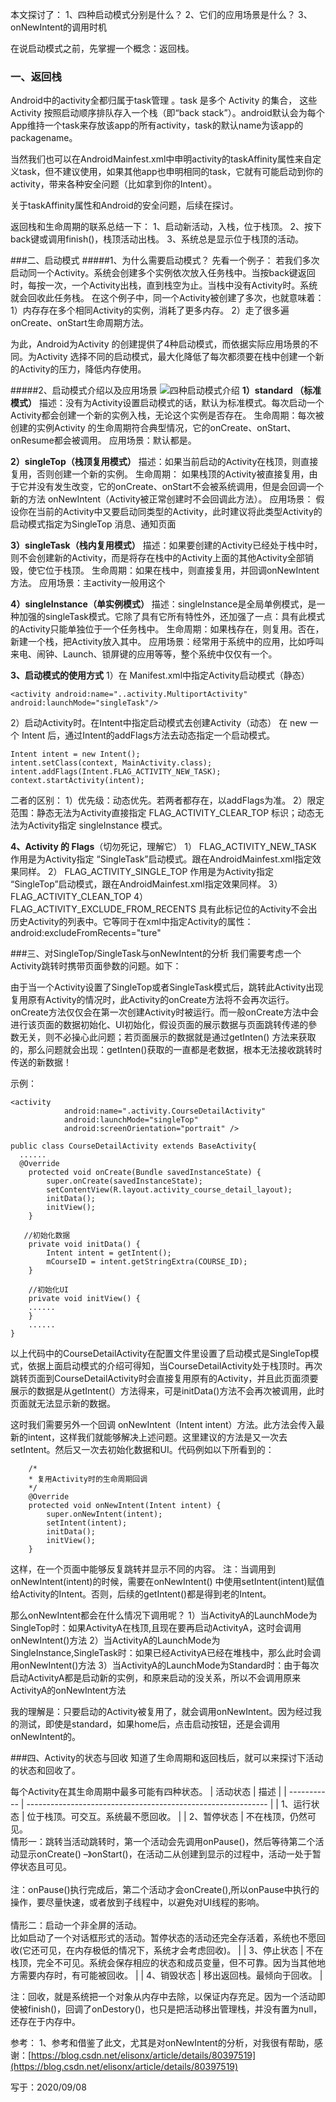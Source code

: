 本文探讨了：
1、四种启动模式分别是什么？
2、它们的应用场景是什么？
3、onNewIntent的调用时机

在说启动模式之前，先掌握一个概念：返回栈。

### 一、返回栈

Android中的activity全都归属于task管理 。task 是多个 Activity 的集合， 这些 Activity 按照启动顺序排队存入一个栈（即“back stack”）。android默认会为每个App维持一个task来存放该app的所有activity，task的默认name为该app的packagename。

当然我们也可以在AndroidMainfest.xml中申明activity的taskAffinity属性来自定义task，但不建议使用，如果其他app也申明相同的task，它就有可能启动到你的activity，带来各种安全问题（比如拿到你的Intent）。

关于taskAffinity属性和Android的安全问题，后续在探讨。

返回栈和生命周期的联系总结一下：
1、启动新活动，入栈，位于栈顶。
2、按下back键或调用finish()，栈顶活动出栈。
3、系统总是显示位于栈顶的活动。






###二、启动模式
#####1、为什么需要启动模式？
先看一个例子：
若我们多次启动同一个Activity。系统会创建多个实例依次放入任务栈中。当按back键返回时，每按一次，一个Activity出栈，直到栈空为止。当栈中没有Activity时。系统就会回收此任务栈。
在这个例子中，同一个Activity被创建了多次，也就意味着：
1）内存存在多个相同Activity的实例，消耗了更多内存。
2）走了很多遍onCreate、onStart生命周期方法。

为此，Android为Activity 的创建提供了4种启动模式，而依据实际应用场景的不同。为Activity 选择不同的启动模式，最大化降低了每次都须要在栈中创建一个新的Activity的压力，降低内存使用。

#####2、启动模式介绍以及应用场景
![四种启动模式介绍](https://upload-images.jianshu.io/upload_images/9000209-81b1680415a656e6.png?imageMogr2/auto-orient/strip%7CimageView2/2/w/1240)
**1）standard （标准模式）**
描述：没有为Activity设置启动模式的话，默认为标准模式。每次启动一个Activity都会创建一个新的实例入栈，无论这个实例是否存在。
生命周期：每次被创建的实例Activity 的生命周期符合典型情况，它的onCreate、onStart、onResume都会被调用。
应用场景：默认都是。

**2）singleTop（栈顶复用模式）**
描述：如果当前启动的Activity在栈顶，则直接复用，否则创建一个新的实例。
生命周期：
如果栈顶的Activity被直接复用，由于它并没有发生改变，它的onCreate、onStart不会被系统调用，但是会回调一个新的方法 onNewIntent（Activity被正常创建时不会回调此方法）。
应用场景：
假设你在当前的Activity中又要启动同类型的Activity，此时建议将此类型Activity的启动模式指定为SingleTop
消息、通知页面

**3）singleTask（栈内复用模式）**
描述：如果要创建的Activity已经处于栈中时，则不会创建新的Activity，而是将存在栈中的Activity上面的其他Activity全部销毁，使它位于栈顶。
生命周期：如果在栈中，则直接复用，并回调onNewIntent方法。
应用场景：主activity一般用这个

**4）singleInstance（单实例模式）**
描述：singleInstance是全局单例模式，是一种加强的singleTask模式。它除了具有它所有特性外，还加强了一点：具有此模式的Activity只能单独位于一个任务栈中。
生命周期：如果栈存在，则复用。否在，新建一个栈，把Activity放入其中。
应用场景：经常用于系统中的应用，比如呼叫来电、闹钟、Launch、锁屏键的应用等等，整个系统中仅仅有一个。

**3、启动模式的使用方式**
1）在 Manifest.xml中指定Activity启动模式（静态）
```
<activity android:name="..activity.MultiportActivity" android:launchMode="singleTask"/>
```

2）启动Activity时。在Intent中指定启动模式去创建Activity（动态）
在 new 一个 Intent 后，通过Intent的addFlags方法去动态指定一个启动模式。
```
Intent intent = new Intent();
intent.setClass(context, MainActivity.class);
intent.addFlags(Intent.FLAG_ACTIVITY_NEW_TASK);        
context.startActivity(intent);
```

二者的区别：
1）优先级：动态优先。若两者都存在，以addFlags为准。
2）限定范围：静态无法为Activity直接指定 FLAG_ACTIVITY_CLEAR_TOP 标识；动态无法为Activity指定 singleInstance 模式。


**4、Activity 的 Flags**（切勿死记，理解它）
1） FLAG_ACTIVITY_NEW_TASK
作用是为Activity指定 “SingleTask”启动模式。跟在AndroidMainfest.xml指定效果同样。
2） FLAG_ACTIVITY_SINGLE_TOP
作用是为Activity指定 “SingleTop”启动模式，跟在AndroidMainfest.xml指定效果同样。
3）FLAG_ACTIVITY_CLEAN_TOP
4）FLAG_ACTIVITY_EXCLUDE_FROM_RECENTS
具有此标记位的Activity不会出历史Activity的列表中。它等同于在xml中指定Activity的属性：android:excludeFromRecents="ture"





###三、对SingleTop/SingleTask与onNewIntent的分析
我们需要考虑一个Activity跳转时携带页面參数的问题。如下：

由于当一个Activity设置了SingleTop或者SingleTask模式后，跳转此Activity出现复用原有Activity的情况时，此Activity的onCreate方法将不会再次运行。onCreate方法仅仅会在第一次创建Activity时被运行。而一般onCreate方法中会进行该页面的数据初始化、UI初始化，假设页面的展示数据与页面跳转传递的參数无关，则不必操心此问题；若页面展示的数据就是通过getInten() 方法来获取的，那么问题就会出现：getInten()获取的一直都是老数据，根本无法接收跳转时传送的新数据！

示例：
```
<activity
            android:name=".activity.CourseDetailActivity"
            android:launchMode="singleTop"
            android:screenOrientation="portrait" />
```
```
public class CourseDetailActivity extends BaseActivity{
  ......
  @Override
    protected void onCreate(Bundle savedInstanceState) {
        super.onCreate(savedInstanceState);
        setContentView(R.layout.activity_course_detail_layout);
        initData();
        initView();
    }
 
   //初始化数据
    private void initData() {
        Intent intent = getIntent();
        mCourseID = intent.getStringExtra(COURSE_ID);
    }
 
    //初始化UI
    private void initView() {
    ......
    }
    ......
}
```
以上代码中的CourseDetailActivity在配置文件里设置了启动模式是SingleTop模式，依据上面启动模式的介绍可得知，当CourseDetailActivity处于栈顶时。再次跳转页面到CourseDetailActivity时会直接复用原有的Activity，并且此页面须要展示的数据是从getIntent(）方法得来，可是initData()方法不会再次被调用，此时页面就无法显示新的数据。

这时我们需要另外一个回调 onNewIntent（Intent intent）方法。此方法会传入最新的intent，这样我们就能够解决上述问题。这里建议的方法是又一次去setIntent。然后又一次去初始化数据和UI。代码例如以下所看到的：
```
    /*
    * 复用Activity时的生命周期回调
    */
    @Override
    protected void onNewIntent(Intent intent) {
        super.onNewIntent(intent);
        setIntent(intent);
        initData();
        initView();
    }
```
这样，在一个页面中能够反复跳转并显示不同的内容。
注：当调用到onNewIntent(intent)的时候，需要在onNewIntent() 中使用setIntent(intent)赋值给Activity的Intent。否则，后续的getIntent()都是得到老的Intent。

那么onNewIntent都会在什么情况下调用呢？
1）当ActivityA的LaunchMode为SingleTop时：如果ActivityA在栈顶,且现在要再启动ActivityA，这时会调用onNewIntent()方法 
2）当ActivityA的LaunchMode为SingleInstance,SingleTask时：如果已经ActivityA已经在堆栈中，那么此时会调用onNewIntent()方法 
3）当ActivityA的LaunchMode为Standard时：由于每次启动ActivityA都是启动新的实例，和原来启动的没关系，所以不会调用原来ActivityA的onNewIntent方法

我的理解是：只要启动的Activity被复用了，就会调用onNewIntent。因为经过我的测试，即使是standard，如果home后，点击启动按钮，还是会调用onNewIntent的。





###四、Activity的状态与回收
知道了生命周期和返回栈后，就可以来探讨下活动的状态和回收了。

每个Activity在其生命周期中最多可能有四种状态。
| 活动状态    | 描述                                                         |
| ----------- | ------------------------------------------------------------ |
| 1、运行状态 | 位于栈顶。可交互。系统最不愿回收。                           |
| 2、暂停状态 | 不在栈顶，仍然可见。<br/>情形一：跳转当活动跳转时，第一个活动会先调用onPause()，然后等待第二个活动显示onCreate() –》onStart()，在活动二从创建到显示的过程中，活动一处于暂停状态且可见。<br/><br/>注：onPause()执行完成后，第二个活动才会onCreate(),所以onPause中执行的操作，要尽量快速，或者放到子线程中，以避免对UI线程的影响。<br/><br/>情形二：启动一个非全屏的活动。<br/>比如启动了一个对话框形式的活动。暂停状态的活动还完全存活着，系统也不愿回收(它还可见，在内存极低的情况下，系统才会考虑回收)。 |
| 3、停止状态 | 不在栈顶，完全不可见。系统会保存相应的状态和成员变量，但不可靠。因为当其他地方需要内存时，有可能被回收。 |
| 4、销毁状态 | 移出返回栈。最倾向于回收。                                   |

注：回收，就是系统把一个对象从内存中去除，以保证内存充足。因为一个活动即使被finish()，回调了onDestory()，也只是把活动移出管理栈，并没有置为null，还存在于内存中。





参考：
1、参考和借鉴了此文，尤其是对onNewIntent的分析，对我很有帮助，感谢：[https://blog.csdn.net/elisonx/article/details/80397519](https://blog.csdn.net/elisonx/article/details/80397519)





写于：2020/09/08